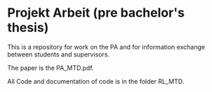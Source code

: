 # Projekt Arbeit (pre bachelor's thesis)
This is a repository for work on the PA and for information exchange between students and supervisors.


The paper is the PA_MTD.pdf.

All Code and documentation of code is in the folder RL_MTD.
